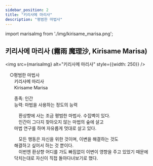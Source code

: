 ```yaml
---
sidebar_position: 2
title: "키리사메 마리사"
description: "평범한 마법사"
---
```


import marisaImg from './img/kirisame_marisa.png';

## 키리사메 마리사 (霧雨 魔理沙, Kirisame Marisa)

<img src={marisaImg} alt="키리사메 마리사" style={{width: 250}} />

　○평범한 마법사  
　　키리사메 마리사  
　　Kirisame Marisa  

　　종족: 인간  
　　능력: 마법을 사용하는 정도의 능력  

　　　환상향에 사는 조금 평범한 마법사. 수집벽이 있다.  
　　　인간이 그다지 찾아오지 않는 마법의 숲에 살고  
　　마법 연구를 하며 자유롭게 멋대로 살고 있다.  

　　　모든 행동은 자신을 위한 것이며, 이변을 해결하는 것도  
　　해결하고 싶어서 하는 것 뿐이다.  
　　　이번엔 환상향 어디를 가도 빠짐없이 이변이 영향을 주고 있었기 때문에  
　　닥치는대로 자신이 직접 돌아다녀보기로 했다.  
